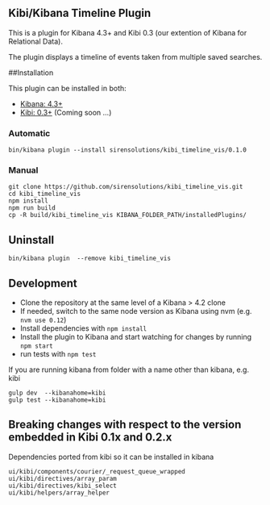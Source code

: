 ## Kibi/Kibana Timeline Plugin    

This is a plugin for Kibana 4.3+ and Kibi 0.3 (our extention of Kibana for Relational Data).

The plugin displays a timeline of events taken from multiple saved searches.
    
##Installation

This plugin can be installed in both:
 
 * [Kibana: 4.3+](https://www.elastic.co/downloads/past-releases/kibana-4-3-0)
 * [Kibi: 0.3+](https://siren.solutions/kibi) (Coming soon ...)

### Automatic

```
bin/kibana plugin --install sirensolutions/kibi_timeline_vis/0.1.0
```

### Manual    

```
git clone https://github.com/sirensolutions/kibi_timeline_vis.git
cd kibi_timeline_vis
npm install
npm run build
cp -R build/kibi_timeline_vis KIBANA_FOLDER_PATH/installedPlugins/
```

## Uninstall

```
bin/kibana plugin  --remove kibi_timeline_vis
```
## Development

- Clone the repository at the same level of a Kibana > 4.2 clone
- If needed, switch to the same node version as Kibana using nvm 
  (e.g. `nvm use 0.12`)
- Install dependencies with `npm install`
- Install the plugin to Kibana and start watching for changes by running 
  `npm start`
- run tests with `npm test`

If you are running kibana from folder with a name other than kibana, e.g. kibi

```
gulp dev  --kibanahome=kibi
gulp test --kibanahome=kibi
```


## Breaking changes with respect to the version embedded in Kibi 0.1x and 0.2.x

Dependencies ported from kibi so it can be installed in kibana

```
ui/kibi/components/courier/_request_queue_wrapped
ui/kibi/directives/array_param
ui/kibi/directives/kibi_select
ui/kibi/helpers/array_helper
```


